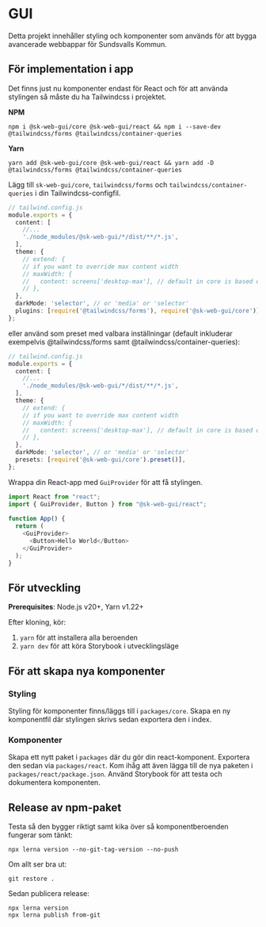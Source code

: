 # GUI

Detta projekt innehåller styling och komponenter som används för att bygga avancerade webbappar för Sundsvalls Kommun.

## För implementation i app

Det finns just nu komponenter endast för React och för att använda stylingen så måste du ha Tailwindcss i projektet.

**NPM**

```
npm i @sk-web-gui/core @sk-web-gui/react && npm i --save-dev @tailwindcss/forms @tailwindcss/container-queries
```

**Yarn**

```
yarn add @sk-web-gui/core @sk-web-gui/react && yarn add -D @tailwindcss/forms @tailwindcss/container-queries
```

Lägg till `sk-web-gui/core`, `tailwindcss/forms` och `tailwindcss/container-queries` i din Tailwindcss-configfil.

```TypeScript
// tailwind.config.js
module.exports = {
  content: [
    //...
    './node_modules/@sk-web-gui/*/dist/**/*.js',
  ],
  theme: {
    // extend: {
    // if you want to override max content width
    // maxWidth: {
    //   content: screens['desktop-max'], // default in core is based on screens
    // },
  },
  darkMode: 'selector', // or 'media' or 'selector'
  plugins: [require('@tailwindcss/forms'), require('@sk-web-gui/core')],
};
```

eller använd som preset med valbara inställningar (default inkluderar exempelvis @tailwindcss/forms samt @tailwindcss/container-queries):

```Typescript
// tailwind.config.js
module.exports = {
  content: [
    //...
    './node_modules/@sk-web-gui/*/dist/**/*.js',
  ],
  theme: {
    // extend: {
    // if you want to override max content width
    // maxWidth: {
    //   content: screens['desktop-max'], // default in core is based on screens
    // },
  },
  darkMode: 'selector', // or 'media' or 'selector'
  presets: [require('@sk-web-gui/core').preset()],
};
```

Wrappa din React-app med `GuiProvider` för att få stylingen.

```TypeScript
import React from "react";
import { GuiProvider, Button } from "@sk-web-gui/react";
​
function App() {
  return (
    <GuiProvider>
      <Button>Hello World</Button>
    </GuiProvider>
  );
}
```

## För utveckling

**Prerequisites**: Node.js v20+, Yarn v1.22+

Efter kloning, kör:

1. `yarn` för att installera alla beroenden
2. `yarn dev` för att köra Storybook i utvecklingsläge

## För att skapa nya komponenter

### Styling

Styling för komponenter finns/läggs till i `packages/core`. Skapa en ny komponentfil där stylingen skrivs sedan exportera den i index.

### Komponenter

Skapa ett nytt paket i `packages` där du gör din react-komponent. Exportera den sedan via `packages/react`. Kom ihåg att även lägga till de nya paketen i `packages/react/package.json`. Använd Storybook för att testa och dokumentera komponenten.

## Release av npm-paket

Testa så den bygger riktigt samt kika över så komponentberoenden fungerar som tänkt:

```
npx lerna version --no-git-tag-version --no-push
```

Om allt ser bra ut:

```
git restore .
```

Sedan publicera release:

```
npx lerna version
npx lerna publish from-git
```

